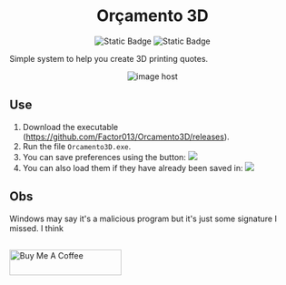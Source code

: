 <h1 align="center"> Orçamento 3D </h1>
<p align="center">
<img alt="Static Badge" src="https://img.shields.io/badge/.NetDesktop%20-%20grey?label=C%23&labelColor=purple"> 
<img alt="Static Badge" src="https://img.shields.io/badge/1.0.0%20-%20grey?label=Version&labelColor=blue">
</p>

Simple system to help you create 3D printing quotes.

<p align="center">
<img src="https://images2.imgbox.com/3b/d7/nQF4zlnf_o.jpeg" alt="image host"/>
</p>

## Use

1. Download the executable (https://github.com/Factor013/Orcamento3D/releases).
2. Run the file `Orcamento3D.exe`.
3. You can save preferences using the button: <img src="https://github.com/Factor013/Orcamento3D/assets/28853497/c018d38b-315d-461d-8fdd-de086ff32502">
4. You can also load them if they have already been saved in: <img src="https://github.com/Factor013/Orcamento3D/assets/28853497/24ae9d6f-1ccd-4461-ba40-e6aa094ef4ed">



## Obs
Windows may say it's a malicious program but it's just some signature I missed. I think

##
<a href="https://www.buymeacoffee.com/Factor013" target="_blank"><img src="https://cdn.buymeacoffee.com/buttons/v2/default-yellow.png" alt="Buy Me A Coffee" style="height: 45px !important;width: 197px !important;" ></a>
